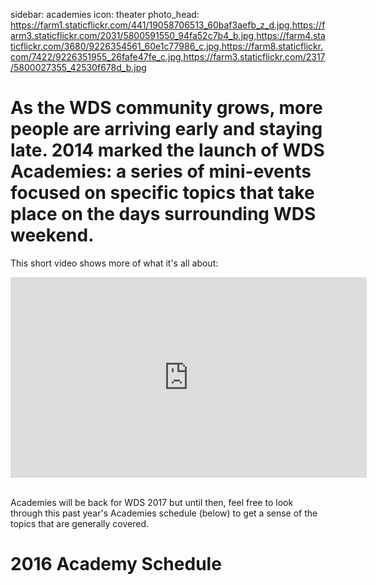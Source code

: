 sidebar: academies
icon: theater
photo_head: https://farm1.staticflickr.com/441/19058706513_60baf3aefb_z_d.jpg,https://farm3.staticflickr.com/2031/5800591550_94fa52c7b4_b.jpg,https://farm4.staticflickr.com/3680/9226354561_60e1c77986_c.jpg,https://farm8.staticflickr.com/7422/9226351955_26fafe47fe_c.jpg,https://farm3.staticflickr.com/2317/5800027355_42530f678d_b.jpg

# As the WDS community grows, more people are arriving early and staying late. 2014 marked the launch of WDS Academies: a series of mini-events focused on specific topics that take place on the days surrounding WDS weekend.

This short video shows more of what it's all about:

<iframe src="https://player.vimeo.com/video/121164251?title=0&byline=0&portrait=0" width="570" height="321" frameborder="0" webkitallowfullscreen mozallowfullscreen allowfullscreen></iframe>&nbsp; <br>

Academies will be back for WDS 2017 but until then, feel free to look through this past year's Academies schedule (below) to get a sense of the topics that are generally covered. 

<!-- We're excited to announce that Academies are back in 2016! We're extending this year's Academies to include a wide range of awesome topics and feature several favorite WDS speakers from over the years.

Registration for Academies is separate from WDS itself, and we offer registration both to WDS attendees as well as to the general public (for a slightly higher registration fee). Please note, if you are attending WDS (360 or Connect), please log in to your WDS account before making your Academy selection. 

**Each Academy has a limited number of free "Insider Access" seats only available to WDS 360 and Connect attendees on a first-come, first-serve basis.**

There is no limit to how many Academies you can register for but please note that you can only purchase Academies for yourself. No physical ticket or confirmation will be required upon check in, just a valid photo ID. Academy tickets are capacity controlled and offered on a first-come, first-served basis. All tickets are <b>non-refundable</b> and <b>non-transferrable</b>. 

If you have any questions or need any assistance, please contact our concierge team at <b><font color="orange">concierge@wds.fm</font></b>. 

**Please Note: registration for WDS Academies is currently open, only for WDS 360 attendees. Registration for WDS Connect and the general public will go live June 6th.**

-->

<div class="zig-zags_blue"></div>

# 2016 Academy Schedule

<div class="xview" data-view="AcademyList"></div>

